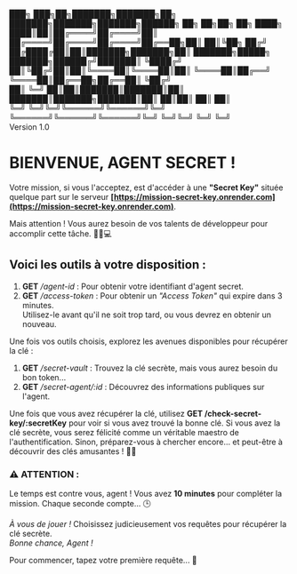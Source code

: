 ███╗ ███╗██╗███████╗███████╗██╗ ███████╗███████╗███████╗██████╗ ██╗ ██╗██╗ ██╗
████╗ ████║██║██╔════╝██╔════╝██║ ██╔════╝██╔════╝██╔════╝██╔══██╗██║ ██║╚██╗ ██╔╝
██╔████╔██║██║███████╗███████╗██║ ███████╗█████╗ ███████╗██████╔╝███████║ ╚████╔╝
██║╚██╔╝██║██║╚════██║╚════██║██║ ╚════██║██╔══╝ ╚════██║██╔══██╗██╔══██║ ╚██╔╝  
██║ ╚═╝ ██║██║███████║███████║██║ ███████║███████╗███████║██║ ██║██║ ██║ ██║  
╚═╝ ╚═╝╚═╝╚══════╝╚══════╝╚═╝ ╚══════╝╚══════╝╚══════╝╚═╝ ╚═╝╚═╝ ╚═╝ ╚═╝  
 Version 1.0

# **BIENVENUE, AGENT SECRET !**

Votre mission, si vous l'acceptez, est d'accéder à une **"Secret Key"** située quelque part sur le serveur **[https://mission-secret-key.onrender.com](https://mission-secret-key.onrender.com)**.

Mais attention ! Vous aurez besoin de vos talents de développeur pour accomplir cette tâche. 🕵️‍♂️💻

## Voici les outils à votre disposition :

1. **GET** _/agent-id_ : Pour obtenir votre identifiant d'agent secret.
2. **GET** _/access-token_ : Pour obtenir un _"Access Token"_ qui expire dans 3 minutes.  
   Utilisez-le avant qu'il ne soit trop tard, ou vous devrez en obtenir un nouveau.

Une fois vos outils choisis, explorez les avenues disponibles pour récupérer la clé :

1. **GET** _/secret-vault_ : Trouvez la clé secrète, mais vous aurez besoin du bon token...
2. **GET** _/secret-agent/:id_ : Découvrez des informations publiques sur l'agent.

Une fois que vous avez récupérer la clé, utilisez **GET /check-secret-key/:secretKey** pour voir si vous avez trouvé la bonne clé. Si vous avez la clé secrète, vous serez félicité comme un véritable maestro de l'authentification. Sinon, préparez-vous à chercher encore… et peut-être à découvrir des clés amusantes ! 🚀🎉

### **⚠️ ATTENTION :**

Le temps est contre vous, agent ! Vous avez **10 minutes** pour compléter la mission. Chaque seconde compte... 🕒

_À vous de jouer !_ Choisissez judicieusement vos requêtes pour récupérer la clé secrète.  
_Bonne chance, Agent !_

Pour commencer, tapez votre première requête... 🚀
